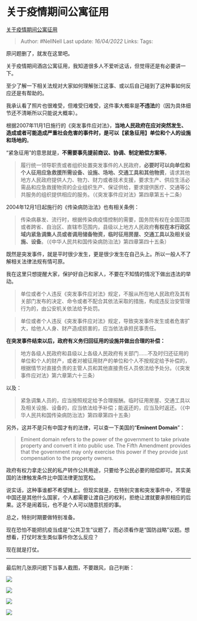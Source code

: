 # 关于疫情期间公寓征用
[关于疫情期间公寓征用](https://zhuanlan.zhihu.com/p/498825835)

> Author: #NellNell 
Last update: *16/04/2022* 
Links:
Tags: 

原问题删了，就发在这里吧。

关于疫情期间酒店公寓征用，我知道很多人不爱听这话，但觉得还是有必要讲一下。

至少了解一下相关法规对大家如何理解张江这事、或以后自己碰到了这种事如何反应还是有帮助的。

我承认看了照片也很难受，但难受归难受，这件事大概率是**不违法**的（因为具体细节还不清晰所以只能说大概率）。

根据2007年11月1日施行的《突发事件应对法》，**当地人民政府在应对突然发生、造成或者可能造成严重社会危害的事件时，是可以【紧急征用】单位和个人的设施和场地的**。

“紧急征用”的意思就是，**不需要事先提前商议、协调、制定赔偿方案等**。

> 履行统一领导职责或者组织处置突发事件的人民政府，**必要时可以向单位和个人征用应急救援所需设备、设施、场地、交通工具和其他物资**，请求其他地方人民政府提供人力、物力、财力或者技术支援，要求生产、供应生活必需品和应急救援物资的企业组织生产、保证供给，要求提供医疗、交通等公共服务的组织提供相应的服务。（《突发事件应对法》第四章第五十二条）

2004年12月1日起施行的《传染病防治法》也有相关条例：

> 传染病暴发、流行时，根据传染病疫情控制的需要，国务院有权在全国范围或者跨省、自治区、直辖市范围内，县级以上地方人民政府**有权在本行政区域内紧急调集人员或者调用储备物资，临时征用房屋、交通工具以及相关设施、设备**。（《中华人民共和国传染病防治法》第四章第四十五条）

既然是突发事件，就是平时很少发生，更是很少发生在自己头上。所以一般人不了解相关法律法规有情可原。

我在这里只想提醒大家，保护好自己和家人，不要在不知情的情况下做出违法的举动。

> 单位或者个人违反《突发事件应对法》规定，不服从所在地人民政府及其有关部门发布的决定、命令或者不配合其依法采取的措施，构成违反治安管理行为的，由公安机关依法给予处罚。

  

> 单位或者个人违反《突发事件应对法》规定，导致突发事件发生或者危害扩大，给他人人身、财产造成损害的，应当依法承担民事责任。

**在突发事件结束以后，政府有义务归回征用的设施并做出合理的补偿：**

> 地方各级人民政府和县级以上各级人民政府有关部门……不及时归还征用的单位和个人的财产，或者对被征用财产的单位和个人不按规定给予补偿的，根据情节对直接负责的主管人员和其他直接责任人员依法给予处分。（《突发事件应对法》第六章第六十三条）

以及：

> 紧急调集人员的，应当按照规定给予合理报酬。临时征用房屋、交通工具以及相关设施、设备的，应当依法给予补偿；能返还的，应当及时返还。（《中华人民共和国传染病防治法》第四章第四十五条）

另外，这并不是只有中国才有的法律，可以查一下美国的“**Eminent Domain**”：

> Eminent domain refers to the power of the government to take private property and convert it into public use. The Fifth Amendment provides that the government may only exercise this power if they provide just compensation to the property owners.

政府有权力拿走公民的私产转作公共用途，只要给予公民必要的赔偿即可。其实美国的法律触发条件比中国法律更加宽松。

说实话，这种事谁都不希望摊上。但现实就是，在特别灾害和突发事件中，不管是中国还是其他什么国家，个人都需要让渡自己的权利，拒绝让渡就要承担相应的后果。这不是闹着玩，也不是个人可以随意抗拒的事。

总之，特别时期要做特别准备。

现在恐怕不能把抗疫当成是“公共卫生”议题了，而必须看作是“国防战略”议题。想想看，打仗时发生类似事件你怎么反应？

现在就是打仗。

---

最后附几张原问题下当事人截图，不要跟风，自己判断：

![](https://pic4.zhimg.com/v2-cc16840624a231be051fe33a4656384f_b.jpg)

  

![](https://pic1.zhimg.com/v2-ae454495102c192098a70564d0a7c894_b.jpg)

  

![](https://pic2.zhimg.com/v2-96bd0b2f396dd3fa64bd88687b362671_b.jpg)

  

![](https://pic1.zhimg.com/v2-9b8c556e5d98baec19bb64ff92844328_b.jpg)
